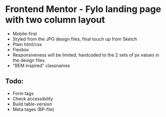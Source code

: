 # Frontend Mentor - Fylo landing page with two column layout

*  Mobile-first
*  Styled from the JPG design files, final touch up from Sketch
*  Plain html/css
*  Flexbox
*  Responsiveness will be limited, hardcoded to the 2 sets of px values in the design files.
*  "BEM inspired" classnames

## Todo:
* Form tags
* Check accessibility
* Build table-version
* Meta tages (BP-file)
